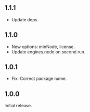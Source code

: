 ## 1.1.1

- Update deps.

## 1.1.0

- New options: minNode, license.
- Update engines.node on second run.

## 1.0.1

- Fix: Correct package name.

## 1.0.0

Initial release.
